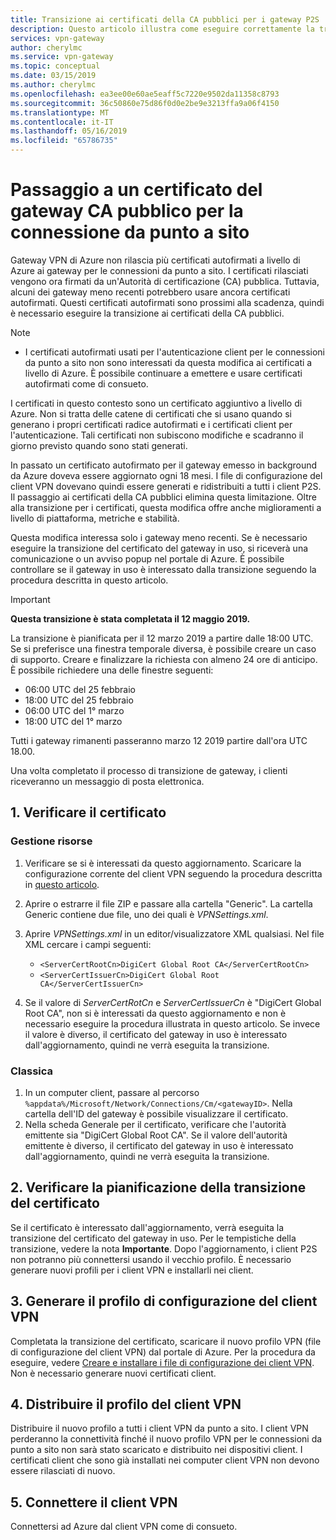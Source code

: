 ```yaml
---
title: Transizione ai certificati della CA pubblici per i gateway P2S | Gateway VPN di Azure | Microsoft Docs
description: Questo articolo illustra come eseguire correttamente la transizione ai nuovi certificati della CA pubblici per i gateway P2S.
services: vpn-gateway
author: cherylmc
ms.service: vpn-gateway
ms.topic: conceptual
ms.date: 03/15/2019
ms.author: cherylmc
ms.openlocfilehash: ea3ee00e60ae5eaff5c7220e9502da11358c8793
ms.sourcegitcommit: 36c50860e75d86f0d0e2be9e3213ffa9a06f4150
ms.translationtype: MT
ms.contentlocale: it-IT
ms.lasthandoff: 05/16/2019
ms.locfileid: "65786735"
---
```

# <a name="transition-to-a-public-ca-gateway-certificate-for-p2s"></a>Passaggio a un certificato del gateway CA pubblico per la connessione da punto a sito

Gateway VPN di Azure non rilascia più certificati autofirmati a livello di Azure ai gateway per le connessioni da punto a sito. I certificati rilasciati vengono ora firmati da un'Autorità di certificazione (CA) pubblica. Tuttavia, alcuni dei gateway meno recenti potrebbero usare ancora certificati autofirmati. Questi certificati autofirmati sono prossimi alla scadenza, quindi è necessario eseguire la transizione ai certificati della CA pubblici.

>[!NOTE]
> * I certificati autofirmati usati per l'autenticazione client per le connessioni da punto a sito non sono interessati da questa modifica ai certificati a livello di Azure. È possibile continuare a emettere e usare certificati autofirmati come di consueto.
>

I certificati in questo contesto sono un certificato aggiuntivo a livello di Azure. Non si tratta delle catene di certificati che si usano quando si generano i propri certificati radice autofirmati e i certificati client per l'autenticazione. Tali certificati non subiscono modifiche e scadranno il giorno previsto quando sono stati generati.

In passato un certificato autofirmato per il gateway emesso in background da Azure doveva essere aggiornato ogni 18 mesi. I file di configurazione del client VPN dovevano quindi essere generati e ridistribuiti a tutti i client P2S. Il passaggio ai certificati della CA pubblici elimina questa limitazione. Oltre alla transizione per i certificati, questa modifica offre anche miglioramenti a livello di piattaforma, metriche e stabilità.

Questa modifica interessa solo i gateway meno recenti. Se è necessario eseguire la transizione del certificato del gateway in uso, si riceverà una comunicazione o un avviso popup nel portale di Azure. È possibile controllare se il gateway in uso è interessato dalla transizione seguendo la procedura descritta in questo articolo.

> [!IMPORTANT]
> **Questa transizione è stata completata il 12 maggio 2019.**
>
> La transizione è pianificata per il 12 marzo 2019 a partire dalle 18:00 UTC. Se si preferisce una finestra temporale diversa, è possibile creare un caso di supporto. Creare e finalizzare la richiesta con almeno 24 ore di anticipo.  È possibile richiedere una delle finestre seguenti:
>
> * 06:00 UTC del 25 febbraio
> * 18:00 UTC del 25 febbraio
> * 06:00 UTC del 1° marzo
> * 18:00 UTC del 1° marzo
>
> Tutti i gateway rimanenti passeranno marzo 12 2019 partire dall'ora UTC 18.00.
>
> Una volta completato il processo di transizione de gateway, i clienti riceveranno un messaggio di posta elettronica.
> 

## <a name="1-verify-your-certificate"></a>1. Verificare il certificato

### <a name="resource-manager"></a>Gestione risorse

1. Verificare se si è interessati da questo aggiornamento. Scaricare la configurazione corrente del client VPN seguendo la procedura descritta in [questo articolo](point-to-site-vpn-client-configuration-azure-cert.md).

2. Aprire o estrarre il file ZIP e passare alla cartella "Generic". La cartella Generic contiene due file, uno dei quali è *VPNSettings.xml*.
3. Aprire *VPNSettings.xml* in un editor/visualizzatore XML qualsiasi. Nel file XML cercare i campi seguenti:

   * `<ServerCertRootCn>DigiCert Global Root CA</ServerCertRootCn>`
   * `<ServerCertIssuerCn>DigiCert Global Root CA</ServerCertIssuerCn>`
4. Se il valore di *ServerCertRotCn* e *ServerCertIssuerCn* è "DigiCert Global Root CA", non si è interessati da questo aggiornamento e non è necessario eseguire la procedura illustrata in questo articolo. Se invece il valore è diverso, il certificato del gateway in uso è interessato dall'aggiornamento, quindi ne verrà eseguita la transizione.

### <a name="classic"></a>Classica

1. In un computer client, passare al percorso `%appdata%/Microsoft/Network/Connections/Cm/<gatewayID>`. Nella cartella dell'ID del gateway è possibile visualizzare il certificato.
2. Nella scheda Generale per il certificato, verificare che l'autorità emittente sia "DigiCert Global Root CA". Se il valore dell'autorità emittente è diverso, il certificato del gateway in uso è interessato dall'aggiornamento, quindi ne verrà eseguita la transizione.

## <a name="2-check-certificate-transition-schedule"></a>2. Verificare la pianificazione della transizione del certificato

Se il certificato è interessato dall'aggiornamento, verrà eseguita la transizione del certificato del gateway in uso. Per le tempistiche della transizione, vedere la nota **Importante**. Dopo l'aggiornamento, i client P2S non potranno più connettersi usando il vecchio profilo. È necessario generare nuovi profili per i client VPN e installarli nei client.

## <a name="3-generate-vpn-client-configuration-profile"></a>3. Generare il profilo di configurazione del client VPN

Completata la transizione del certificato, scaricare il nuovo profilo VPN (file di configurazione del client VPN) dal portale di Azure. Per la procedura da eseguire, vedere [Creare e installare i file di configurazione dei client VPN](point-to-site-vpn-client-configuration-azure-cert.md). Non è necessario generare nuovi certificati client.

## <a name="4-deploy-vpn-client-profile"></a>4. Distribuire il profilo del client VPN

Distribuire il nuovo profilo a tutti i client VPN da punto a sito. I client VPN perderanno la connettività finché il nuovo profilo VPN per le connessioni da punto a sito non sarà stato scaricato e distribuito nei dispositivi client. I certificati client che sono già installati nei computer client VPN non devono essere rilasciati di nuovo.

## <a name="5-connect-the-vpn-client"></a>5. Connettere il client VPN

Connettersi ad Azure dal client VPN come di consueto.
